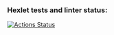 ### Hexlet tests and linter status:
[![Actions Status](https://github.com/LbnvAI/java-project-61/actions/workflows/hexlet-check.yml/badge.svg)](https://github.com/LbnvAI/java-project-61/actions)